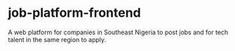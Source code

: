 # job-platform-frontend

A web platform for companies in Southeast Nigeria to post jobs and for tech talent in the same region to apply.
